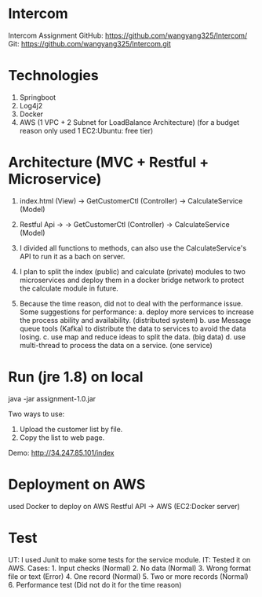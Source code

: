 # Intercom
Intercom Assignment
GitHub:
https://github.com/wangyang325/Intercom/
Git:
https://github.com/wangyang325/Intercom.git

# Technologies
  1. Springboot
  2. Log4j2
  3. Docker
  4. AWS (1 VPC + 2 Subnet for LoadBalance Architecture)
    (for a budget reason only used 1 EC2:Ubuntu: free tier)

# Architecture (MVC + Restful + Microservice)
1. index.html (View) -> GetCustomerCtl (Controller) -> CalculateService (Model)
2. Restful Api -> -> GetCustomerCtl (Controller) -> CalculateService (Model)

3. I divided all functions to methods, can also use the CalculateService's API to run it as a bach on server.
4. I plan to split the index (public) and calculate (private) modules to two microservices and deploy them in a docker bridge network to protect the calculate module in future.

5. Because the time reason, did not to deal with the performance issue.
   Some suggestions for performance:
   a. deploy more services to increase the process ability and availability. (distributed system)
   b. use Message queue tools (Kafka) to distribute the data to services to avoid the data losing.
   c. use map and reduce ideas to split the data. (big data)
   d. use multi-thread to process the data on a service. (one service)

# Run (jre 1.8) on local
java -jar assignment-1.0.jar

Two ways to use:
  1. Upload the customer list by file.
  2. Copy the list to web page.

Demo:
http://34.247.85.101/index

# Deployment on AWS
used Docker to deploy on AWS
Restful API -> AWS (EC2:Docker server) 

# Test
UT: I used Junit to make some tests for the service module.
IT: Tested it on AWS.
    Cases:
    1. Input checks (Normal)
    2. No data (Normal)
    3. Wrong format file or text (Error)
    4. One record (Normal)
    5. Two or more records (Normal)
    6. Performance test (Did not do it for the time reason)

